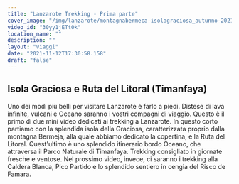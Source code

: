 ```yaml
---
title: "Lanzarote Trekking - Prima parte"
cover_image: "/img/lanzarote/montagnabermeca-isolagraciosa_autunno-2021.jpg"
video_id: "30yy1jETt0k"
location_name: ""
description: ""
layout: "viaggi"
date: "2021-11-12T17:30:58.158"
draft: "false"
---
```



## Isola Graciosa e Ruta del Litoral (Timanfaya)

Uno dei modi più belli per visitare Lanzarote è farlo a piedi.
Distese di lava infinite, vulcani e Oceano saranno i vostri compagni di viaggio.
Questo è il primo di due mini video dedicati ai trekking a Lanzarote.
In questo corto partiamo con la splendida isola della Graciosa, caratterizzata proprio dalla montagna Bermeja, alla quale abbiamo dedicato la copertina, e la Ruta del Litoral. Quest'ultimo è uno splendido itinerario bordo Oceano, che attraversa il Parco Naturale di Timanfaya. Trekking consigliato in giornate fresche e ventose.
Nel prossimo video, invece, ci saranno i trekking alla Caldera Blanca, Pico Partido e lo splendido sentiero in cengia del Risco de Famara.

